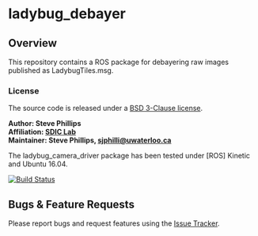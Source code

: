 # ladybug_debayer

## Overview

This repository contains a ROS package for debayering raw images published as LadybugTiles.msg.

### License

The source code is released under a [BSD 3-Clause license](ladybug_debayer/LICENSE).

**Author: Steve Phillips<br />
Affiliation: [SDIC Lab](http://www.civil.uwaterloo.ca/snarasim/)<br />
Maintainer: Steve Phillips, sjphilli@uwaterloo.ca**

The ladybug_camera_driver package has been tested under [ROS] Kinetic and Ubuntu 16.04. 

[![Build Status](https://travis-ci.com/BEAMRobotics/ladybug_debayer.svg?token=xsJrkSdtugQUZAqp6xuh&branch=master)](https://travis-ci.com/BEAMRobotics/ladybug_debayer)

## Bugs & Feature Requests

Please report bugs and request features using the [Issue Tracker](https://github.com/BEAMRobotics/ladybug_debayer/issues).